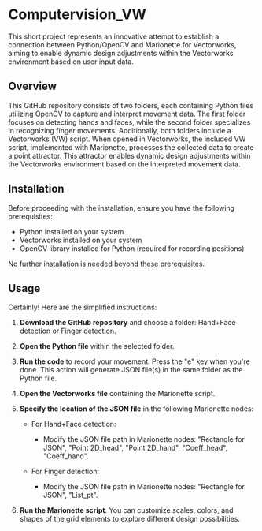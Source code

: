 # Computervision_VW
This short project represents an innovative attempt to establish a connection between Python/OpenCV and Marionette for Vectorworks, aiming to enable dynamic design adjustments within the Vectorworks environment based on user input data.


## Overview

This GitHub repository consists of two folders, each containing Python files utilizing OpenCV to capture and interpret movement data. 
The first folder focuses on detecting hands and faces, while the second folder specializes in recognizing finger movements. 
Additionally, both folders include a Vectorworks (VW) script. When opened in Vectorworks, the included VW script, implemented with Marionette, processes the collected data to create a point attractor. 
This attractor enables dynamic design adjustments within the Vectorworks environment based on the interpreted movement data.


## Installation

Before proceeding with the installation, ensure you have the following prerequisites:

- Python installed on your system
- Vectorworks installed on your system
- OpenCV library installed for Python (required for recording positions)

No further installation is needed beyond these prerequisites.



## Usage

Certainly! Here are the simplified instructions:

1. **Download the GitHub repository** and choose a folder: Hand+Face detection or Finger detection.

2. **Open the Python file** within the selected folder.

3. **Run the code** to record your movement. Press the "e" key when you're done. This action will generate JSON file(s) in the same folder as the Python file.

4. **Open the Vectorworks file** containing the Marionette script.

5. **Specify the location of the JSON file** in the following Marionette nodes:

   - For Hand+Face detection:
     - Modify the JSON file path in Marionette nodes: "Rectangle for JSON", "Point 2D_head", "Point 2D_hand", "Coeff_head", "Coeff_hand".

   - For Finger detection:
     - Modify the JSON file path in Marionette nodes: "Rectangle for JSON", "List_pt".

6. **Run the Marionette script**. You can customize scales, colors, and shapes of the grid elements to explore different design possibilities.




